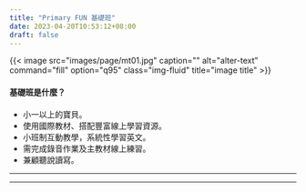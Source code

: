 ```yaml
---
title: "Primary FUN 基礎班"
date: 2023-04-20T10:53:12+08:00
draft: false
---
```


{{< image src="images/page/mt01.jpg" caption="" alt="alter-text" command="fill" option="q95" class="img-fluid" title="image title" >}}

#### 基礎班是什麼？

* 小一以上的寶貝。
* 使用國際教材、搭配豐富線上學習資源。
* 小班制互動教學，系統性學習英文。
* 需完成錄音作業及主教材線上練習。
* 兼顧聽說讀寫。

---



---
